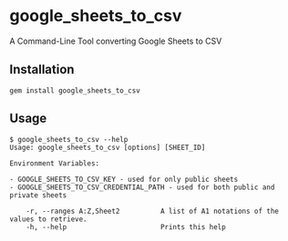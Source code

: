 # google_sheets_to_csv

A Command-Line Tool converting Google Sheets to CSV

## Installation

```
gem install google_sheets_to_csv
```

## Usage

```
$ google_sheets_to_csv --help
Usage: google_sheets_to_csv [options] [SHEET_ID]

Environment Variables:

- GOOGLE_SHEETS_TO_CSV_KEY - used for only public sheets
- GOOGLE_SHEETS_TO_CSV_CREDENTIAL_PATH - used for both public and private sheets

    -r, --ranges A:Z,Sheet2          A list of A1 notations of the values to retrieve.
    -h, --help                       Prints this help
```